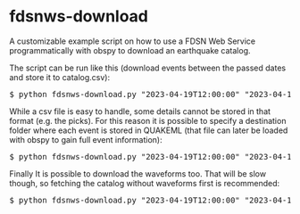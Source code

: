 # fdsnws-download

A customizable example script on how to use a FDSN Web Service programmatically with obspy to download an earthquake catalog.

The script can be run like this (download events between the passed dates and store it to catalog.csv):

<pre>
$ python fdsnws-download.py "2023-04-19T12:00:00" "2023-04-19T12:03:00" > catalog.csv
</pre>

While a csv file is easy to handle, some details cannot be stored in that format (e.g. the picks). For this reason it is possible to specify a destination folder where each event is stored in QUAKEML (that file can later be loaded with obspy to gain full event information):

<pre>
$ python fdsnws-download.py "2023-04-19T12:00:00" "2023-04-19T12:03:00" output-catalog-folder > catalog.csv
</pre>

Finally It is possible to download the waveforms too. That will be slow though, so fetching the catalog without waveforms first is recommended:

<pre>
$ python fdsnws-download.py "2023-04-19T12:00:00" "2023-04-19T12:03:00" output-catalog-folder --waveforms > catalog.csv
</pre>

